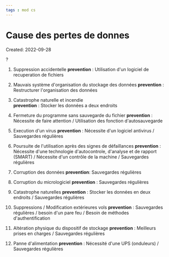 ```yaml
---
tags : mod cs
---
```

# Cause des pertes de donnes
Created: 2022-09-28

?
1. Suppression accidentelle 
    **prevention** : Utilisation d'un logiciel de recuperation de fichiers
<!--SR:!2022-10-05,2,230-->

2. Mauvais système d'organisation du stockage des données 
   **prevention** : Restructurer l'organisation des données  

3. Catastrophe naturelle et incendie  
    **prevention** : Stocker les données a deux endroits

4. Fermeture du programme sans sauvegarde du fichier 
    **prevention** : Nécessite de faire attention / Utilisation des fonction d'autosauvegarde

5. Execution d'un virus 
    **prevention** : Nécessite d'un logiciel antivirus / Sauvegardes régulières 

6. Poursuite de l'utilisation après des signes de défaillances 
    **prevention** : Nécessite d'une technologie d'autocontrole, d'analyse et de rapport (SMART) / Nécessite d'un contrôle de la machine / Sauvegardes régulières

7.  Corruption des données
     **prevention**: Sauvegardes régulières

8. Corruption du micrologiciel
    **prevention** : Sauvegardes régulières
    
10. Catastrophe naturelles 
     **prevention** : Stocker les données en deux endroits / Sauvegardes régulières

11. Suppressions / Modification extérieures vols
     **prevention** : Sauvegardes régulières / besoin d'un pare feu / Besoin de méthodes d'authentification

12. Altération physique du dispositif de stockage
      **prevention** : Meilleurs prises en charges / Sauvegardes régulières  

13. Panne d'alimentation
      **prevention** : Nécessité d'une UPS (onduleurs) / Sauvegardes régulières
